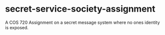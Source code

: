 # secret-service-society-assignment
A COS 720 Assignment on a secret message system where no ones identity is exposed.
